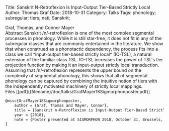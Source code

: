 Title: Sanskrit N-Retroflexion Is Input-Output Tier-Based Strictly Local
Author: Thomas Graf
Date: 2018-10-31
Category: Talks
Tags: phonology; subregular; tiers; nati; Sanskrit;

<div markdown class="authors">
Graf, Thomas, and Connor Mayer
</div>

<div markdown class="abstract">
<span id="abstract-title">Abstract</span>
Sanskrit /n/-retroflexion is one of the most complex segmental processes in phonology.
While it is still star-free, it does not fit in any of the subregular classes that are commonly entertained in the literature.
We show that when construed as a phonotactic dependency, the process fits into a class we call *input-output tier-based strictly local* (IO-TSL), a natural extension of the familiar class TSL.
IO-TSL increases the power of TSL's tier projection function by making it an input-output strictly local transduction.
Assuming that /n/-retroflexion represents the upper bound on the complexity of segmental phonology, this shows that all of segmental phonology can be captured by combining the intuitive notion of tiers with the independently motivated machinery of strictly local mappings.
</div>

<div markdown class="files">
<span id="files-title">Files</span>
[[pdf]({filename}/doc/talks/GrafMayer18Sigmorphonposter.pdf)]
</div>

~~~latex
@misc{GrafMayer18Sigmorphonposter,
    author = {Graf, Thomas and Mayer, Connor},
    title = {Sanskrit n-Retroflexion is Input-Output Tier-Based Strictly Local},
    year = {2018},
    note = {Poster presented at SIGMORPHON 2018, October 31, Brussels, Belgium}
}
~~~
